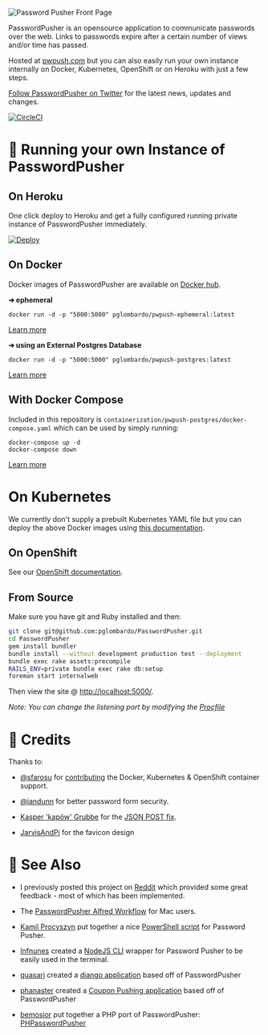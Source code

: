 ![Password Pusher Front Page](https://s3-eu-west-1.amazonaws.com/pwpush/pwpush_logo_2014.png)

PasswordPusher is an opensource application to communicate passwords over the web. Links to passwords expire after a certain number of views and/or time has passed. 

Hosted at [pwpush.com](https://pwpush.com) but you can also easily run your own instance internally on Docker, Kubernetes, OpenShift or on Heroku with just a few steps.

[Follow PasswordPusher on Twitter](https://twitter.com/pwpush) for the latest news, updates and changes.

[![CircleCI](https://circleci.com/gh/pglombardo/PasswordPusher/tree/master.svg?style=svg)](https://circleci.com/gh/pglombardo/PasswordPusher/tree/master)

# 💾 Running your own Instance of PasswordPusher


## On Heroku

One click deploy to Heroku and get a fully configured running private instance of PasswordPusher immediately.

[![Deploy](https://www.herokucdn.com/deploy/button.svg)](https://heroku.com/deploy?template=https://github.com/pglombardo/PasswordPusher)

## On Docker

Docker images of PasswordPusher are available on [Docker hub](https://hub.docker.com/u/pglombardo).

**➜ ephemeral**

    docker run -d -p "5000:5000" pglombardo/pwpush-ephemeral:latest

[Learn more](https://github.com/pglombardo/PasswordPusher/tree/master/containerization#pwpush-ephemeral)

**➜ using an External Postgres Database**

    docker run -d -p "5000:5000" pglombardo/pwpush-postgres:latest

[Learn more](https://github.com/pglombardo/PasswordPusher/tree/master/containerization#pwpush-postgres-external-database)

## With Docker Compose

Included in this repository is `containerization/pwpush-postgres/docker-compose.yaml` which can be used by simply running:

    docker-compose up -d
    docker-compose down

[Learn more](https://github.com/pglombardo/PasswordPusher/tree/master/containerization#pwpush-postgres)

# On Kubernetes

We currently don't supply a prebuilt Kubernetes YAML file but you can deploy the above Docker images using [this documentation](https://docs.docker.com/get-started/kube-deploy/).


## On OpenShift

See our [OpenShift documentation](https://github.com/pglombardo/PasswordPusher/tree/master/containerization#pwpush-openshift).

## From Source

Make sure you have git and Ruby installed and then:

```sh
git clone git@github.com:pglombardo/PasswordPusher.git
cd PasswordPusher
gem install bundler
bundle install --without development production test --deployment
bundle exec rake assets:precompile
RAILS_ENV=private bundle exec rake db:setup
foreman start internalweb
```

Then view the site @ [http://localhost:5000/](http://localhost:5000/).

_Note: You can change the listening port by modifying the
[Procfile](https://github.com/pglombardo/PasswordPusher/blob/master/Procfile#L2)_

# 📼 Credits

Thanks to:

* [@sfarosu](https://github.com/sfarosu) for [contributing](https://github.com/pglombardo/PasswordPusher/pull/82) the Docker, Kubernetes & OpenShift container support.

* [@iandunn](https://github.com/iandunn) for better password form security.

* [Kasper 'kapöw' Grubbe](https://github.com/kaspergrubbe) for the [JSON POST fix](https://github.com/pglombardo/PasswordPusher/pull/3).

* [JarvisAndPi](http://www.reddit.com/user/JarvisAndPi) for the favicon design

# 📡 See Also

* I previously posted this project on [Reddit](http://www.reddit.com/r/sysadmin/comments/pfda0/do_you_email_out_passwords_i_wrote_this_utility/) which provided some great feedback - most of which has been implemented.

* The [PasswordPusher Alfred Workflow](http://www.packal.org/workflow/passwordpusher) for Mac users.

* [Kamil Procyszyn](https://twitter.com/kprocyszyn/status/970413009511251968) put together a nice [PowerShell script](https://github.com/kprocyszyn/tools/blob/master/Get-PasswordLink/Get-PasswordLink.ps1) for Password Pusher.

* [lnfnunes](https://github.com/lnfnunes) created a [NodeJS CLI](https://github.com/lnfnunes/pwpush-cli) wrapper for Password Pusher to be easily used in the terminal.

* [quasarj](https://github.com/quasarj) created a [django application](https://github.com/quasarj/projectgiraffe) based off of PasswordPusher

* [phanaster](https://github.com/phanaster) created a [Coupon Pushing application](https://github.com/phanaster/cpsh.me) based off of PasswordPusher

* [bemosior](https://github.com/bemosior) put together a PHP port of PasswordPusher: [PHPasswordPusher](https://github.com/bemosior/PHPasswordPusher)


